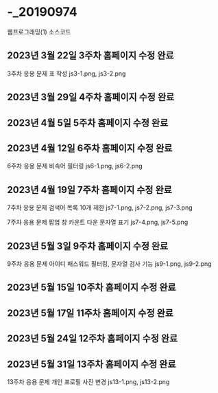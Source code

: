 # -_20190974
웹프로그래밍(1) 소스코드

## 2023년 3월 22일 3주차 홈페이지 수정 완료
3주차 응용 문제 표 작성 
js3-1.png, js3-2.png

## 2023년 3월 29일 4주차 홈페이지 수정 완료

## 2023년 4월 5일 5주차 홈페이지 수정 완료

## 2023년 4월 12일 6주차 홈페이지 수정 완료
6주차 응용 문제 비속어 필터링
js6-1.png, js6-2.png

## 2023년 4월 19일 7주차 홈페이지 수정 완료
7주차 응용 문제 검색어 목록 10개 제한
js7-1.png, js7-2.png, js7-3.png

7주차 응용 문제 팝업 창 카운트 다운 문자열 표기
js7-4.png, js7-5.png

## 2023년 5월 3일 9주차 홈페이지 수정 완료
9주차 응용 문제 아이디 패스워드 필터링, 문자열 검사 기능
js9-1.png, js9-2.png

## 2023년 5월 15일 10주차 홈페이지 수정 완료

## 2023년 5월 17일 11주차 홈페이지 수정 완료

## 2023년 5월 24일 12주차 홈페이지 수정 완료

## 2023년 5월 31일 13주차 홈페이지 수정 완료
13주차 응용 문제 개인 프로필 사진 변경
js13-1.png, js13-2.png